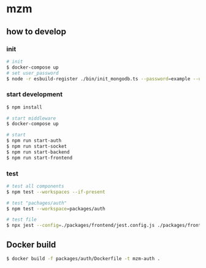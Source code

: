 # mzm

## how to develop

### init

```bash
# init
$ docker-compose up
# set user_password
$ node -r esbuild-register ./bin/init_mongodb.ts --password=example --user=mzm --user_password={{user_password}}
```

### start development

```bash
$ npm install

# start middleware
$ docker-compose up

# start
$ npm run start-auth
$ npm run start-socket
$ npm run start-backend
$ npm run start-frontend
```

### test

```bash
# test all components
$ npm test --workspaces --if-present

# test "pachages/auth"
$ npm test --workspace=packages/auth

# test file
$ npx jest --config=./packages/frontend/jest.config.js ./packages/frontend/src/worker/markdown.test.ts
```

## Docker build

```bash
$ docker build -f packages/auth/Dockerfile -t mzm-auth .
```